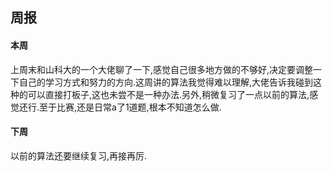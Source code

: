 ## 周报
#### 本周
上周末和山科大的一个大佬聊了一下,感觉自己很多地方做的不够好,决定要调整一下自己的学习方式和努力的方向.这周讲的算法我觉得难以理解,大佬告诉我碰到这种的可以直接打板子,这也未尝不是一种办法.另外,稍微复习了一点以前的算法,感觉还行.至于比赛,还是日常a了1道题,根本不知道怎么做.
#### 下周
以前的算法还要继续复习,再接再厉.
